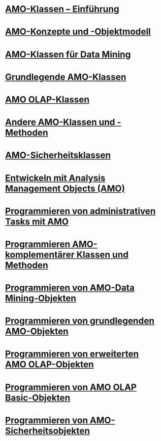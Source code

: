 # [AMO-Klassen – Einführung](amo-classes-introduction.md)
# [AMO-Konzepte und -Objektmodell](amo-concepts-and-object-model.md)
# [AMO-Klassen für Data Mining](amo-data-mining-classes.md)
# [Grundlegende AMO-Klassen](amo-fundamental-classes.md)
# [AMO OLAP-Klassen](amo-olap-classes.md)
# [Andere AMO-Klassen und -Methoden](amo-other-classes-and-methods.md)
# [AMO-Sicherheitsklassen](amo-security-classes.md)
# [Entwickeln mit Analysis Management Objects (AMO)](developing-with-analysis-management-objects-amo.md)
# [Programmieren von administrativen Tasks mit AMO](programming-administrative-tasks-with-amo.md)
# [Programmieren AMO-komplementärer Klassen und Methoden](programming-amo-complementary-classes-and-methods.md)
# [Programmieren von AMO-Data Mining-Objekten](programming-amo-data-mining-objects.md)
# [Programmieren von grundlegenden AMO-Objekten](programming-amo-fundamental-objects.md)
# [Programmieren von erweiterten AMO OLAP-Objekten](programming-amo-olap-advanced-objects.md)
# [Programmieren von AMO OLAP Basic-Objekten](programming-amo-olap-basic-objects.md)
# [Programmieren von AMO-Sicherheitsobjekten](programming-amo-security-objects.md)

